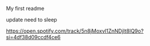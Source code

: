 My first readme

update need to sleep

https://open.spotify.com/track/5n8jMoxvl1ZnNDjIt8lQ9o?si=4df38d09ccdf4ce6
